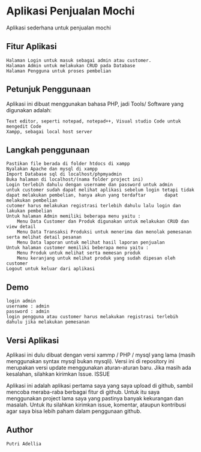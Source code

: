 # Aplikasi Penjualan Mochi

Aplikasi sederhana untuk penjualan mochi
## Fitur Aplikasi

    Halaman Login untuk masuk sebagai admin atau customer.
    Halaman Admin untuk melakukan CRUD pada Database
    Halaman Pengguna untuk proses pembelian

## Petunjuk Penggunaan

Aplikasi ini dibuat menggunakan bahasa PHP, jadi Tools/ Software yang digunakan adalah:

    Text editor, seperti notepad, notepad++, Visual studio Code untuk mengedit Code
    Xampp, sebagai local host server

## Langkah penggunaan

    Pastikan file berada di folder htdocs di xampp
    Nyalakan Apache dan mysql di xampp
    Import Database sql di localhost/phpmyadmin
    Buka halaman di localhost/(nama folder project ini)
    Login terlebih dahulu dengan username dan password untuk admin
    untuk customer sudah dapat melihat aplikasi sebelum login tetapi tidak dapat melakukan pembelian, hanya akun yang terdaftar       dapat melakukan pembelian
    cutomer harus melakukan registrasi terlebih dahulu lalu login dan lakukan pembelian
    Untuk halaman Admin memiliki beberapa menu yaitu :
        Menu Data Customer dan Produk digunakan untuk melakukan CRUD dan view detail
        Menu Data Transaksi Produksi untuk menerima dan menolak pemesanan serta melihat detail pesanan
        Menu Data laporan untuk melihat hasil laporan penjualan
    Untuk halaman customer memiliki beberapa menu yaitu :
        Menu Produk untuk melihat serta memesan produk
        Menu keranjang untuk melihat produk yang sudah dipesan oleh customer
    Logout untuk keluar dari aplikasi

## Demo

    login admin
    username : admin
    password : admin
    login pengguna atau customer harus melakukan registrasi terlebih dahulu jika melakukan pemesanan

## Versi Aplikasi

Aplikasi ini dulu dibuat dengan versi xammp / PHP / mysql yang lama (masih menggunakan syntax mysql bukan mysqli). Versi ini di repository ini merupakan versi update menggunakan aturan-aturan baru. Jika masih ada kesalahan, silahkan kirimkan Issue.
ISSUE

Aplikasi ini adalah aplikasi pertama saya yang saya upload di github, sambil mencoba meraba-raba berbagai fitur di github. Untuk itu saya menggunakan project lama saya yang pastinya banyak kekurangan dan masalah. Untuk itu silahkan kirimkan issue, komentar, ataupun kontribusi agar saya bisa lebih paham dalam penggunaan github.

## Author

    Putri Adellia
